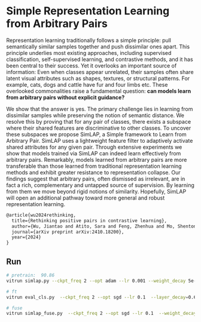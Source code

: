 # Simple Representation Learning from Arbitrary Pairs

Representation learning traditionally follows a simple principle: pull semantically similar samples together and push dissimilar ones apart. 
This principle underlies most existing approaches, including supervised classification, self-supervised learning, and contrastive methods, and it has been central to their success. Yet it overlooks an important source of information: Even when classes appear unrelated, their samples often share latent visual attributes such as shapes, textures, or structural patterns. For example, cats, dogs and cattle have fur and four limbs etc. These overlooked commonalities raise a fundamental question: **can models learn from arbitrary pairs without explicit guidance?**


We show that the answer is yes. The primary challenge lies in learning from dissimilar samples while preserving the notion of semantic distance. We resolve this by proving that for any pair of classes, there exists a subspace where their shared features are discriminative to other classes. 
To uncover these subspaces we propose SimLAP, a Simple framework to Learn from Arbitrary Pair. SimLAP uses a lightweight feature filter to adaptively activate shared attributes for any given pair.
Through extensive experiments we show that models trained via SimLAP can indeed learn effectively from arbitrary pairs. 
Remarkably, models learned from arbitrary pairs are more transferable than those learned from traditional representation learning methods and exhibit greater resistance to representation collapse. 
Our findings suggest that arbitrary pairs, often dismissed as irrelevant, are in fact a rich, complementary and untapped source of supervision. By learning from them we move beyond rigid notions of similarity. Hopefully, SimLAP will open an additional pathway toward more general and robust representation learning.


```tex
@article{wu2024rethinking,
  title={Rethinking positive pairs in contrastive learning},
  author={Wu, Jiantao and Atito, Sara and Feng, Zhenhua and Mo, Shentong and Kitler, Josef and Awais, Muhammad},
  journal={arXiv preprint arXiv:2410.18200},
  year={2024}
}
```

## Run

```bash
# pretrain:  90.86
vitrun simlap.py --ckpt_freq 2 --opt adam --lr 0.001 --weight_decay 5e-4  --warmup_epochs=2 --epochs 50  --batch_size=256  --ra=3  --smoothing=0.1 --reprob 0.1 --data_set CIFAR10 --data_location ../data --input_size 32 --model resnet18 --gin "build_transform.scale=(0.7,1)" build_transform.mean="(0.4914, 0.4822, 0.4465)" build_transform.std="(0.2470, 0.2435, 0.2616)" create_backbone.stem_type="'deep'" create_backbone.output_stride=8  SimLAP.embed_dim=512 --output_dir outputs/simlap/cifar10_resnet18

# ft
vitrun eval_cls.py  --ckpt_freq 2 --opt sgd --lr 0.1  --layer_decay=0.65  --weight_decay 5e-4 --warmup_epochs=10 --epochs 300 --batch_size=256  --ra=3  --smoothing=0.1 --reprob 0.1 --data_set CIFAR10 --data_location ../data --input_size 32 --model resnet18 --gin "build_transform.scale=(0.7,1)" build_transform.mean="(0.4914, 0.4822, 0.4465)" build_transform.std="(0.2470, 0.2435, 0.2616)" build_model.stem_type="'deep'" build_model.output_stride=8 --checkpoint_key model --prefix='backbone.(.*)' -w outputs/simlap/r18_e50/checkpoint.pth --output_dir outputs/simlap/cifar10_resnet18/ft

# fuse
vitrun simlap_fuse.py  --ckpt_freq 2 --opt sgd --lr 0.1  --weight_decay 5e-4 --warmup_epochs=10 --epochs 300 --batch_size=256  --ra=3  --smoothing=0.1 --reprob 0.1 --data_set CIFAR10 --data_location ../data --input_size 32 --model resnet18 --gin "build_transform.scale=(0.7,1)" build_transform.mean="(0.4914, 0.4822, 0.4465)" build_transform.std="(0.2470, 0.2435, 0.2616)" create_backbone.stem_type="'deep'" create_backbone.output_stride=8 SimLAPFuse.embed_dim=512 --output_dir outputs/simlap/cifar10_resnet18_fuse
```

